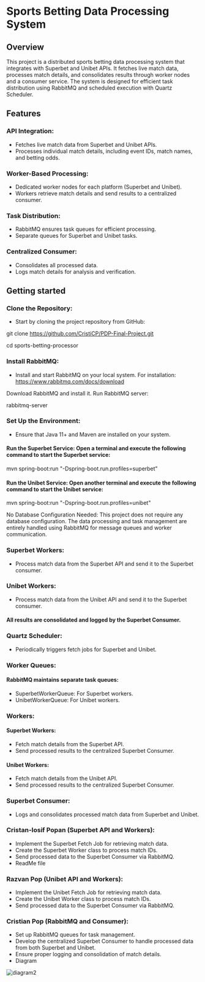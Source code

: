 # Sports Betting Data Processing System
## Overview
This project is a distributed sports betting data processing system that integrates with Superbet and Unibet APIs. It fetches live match data, processes match details, and consolidates results through worker nodes and a consumer service. The system is designed for efficient task distribution using RabbitMQ and scheduled execution with Quartz Scheduler.

## Features
### API Integration:

- Fetches live match data from Superbet and Unibet APIs.
- Processes individual match details, including event IDs, match names, and betting odds.

### Worker-Based Processing:

- Dedicated worker nodes for each platform (Superbet and Unibet).
- Workers retrieve match details and send results to a centralized consumer.

### Task Distribution:

- RabbitMQ ensures task queues for efficient processing.
- Separate queues for Superbet and Unibet tasks.

### Centralized Consumer:

- Consolidates all processed data.
- Logs match details for analysis and verification.

## Getting started

###  Clone the Repository: 

- Start by cloning the project repository from GitHub:



git clone https://github.com/CristiCP/PDP-Final-Project.git

cd sports-betting-processor


### Install RabbitMQ: 

- Install and start RabbitMQ on your local system. For installation: https://www.rabbitmq.com/docs/download

Download RabbitMQ and install it.
Run RabbitMQ server:


rabbitmq-server


### Set Up the Environment:

- Ensure that Java 11+ and Maven are installed on your system.

#### Run the Superbet Service: Open a terminal and execute the following command to start the Superbet service:


mvn spring-boot:run "-Dspring-boot.run.profiles=superbet"


#### Run the Unibet Service: Open another terminal and execute the following command to start the Unibet service:


mvn spring-boot:run "-Dspring-boot.run.profiles=unibet"


No Database Configuration Needed: This project does not require any database configuration. The data processing and task management are entirely handled using RabbitMQ for message queues and worker communication.

###  Superbet Workers: 
- Process match data from the Superbet API and send it to the Superbet consumer.

### Unibet Workers: 
- Process match data from the Unibet API and send it to the Superbet consumer.

#### All results are consolidated and logged by the Superbet Consumer.

### Quartz Scheduler:

- Periodically triggers fetch jobs for Superbet and Unibet.

### Worker Queues:

#### RabbitMQ maintains separate task queues:
- SuperbetWorkerQueue: For Superbet workers.
- UnibetWorkerQueue: For Unibet workers.

### Workers:

#### Superbet Workers:
- Fetch match details from the Superbet API.
- Send processed results to the centralized Superbet Consumer.

#### Unibet Workers:
- Fetch match details from the Unibet API.
- Send processed results to the centralized Superbet Consumer.

### Superbet Consumer:
- Logs and consolidates processed match data from Superbet and Unibet.


### Cristan-Iosif Popan (Superbet API and Workers):

- Implement the Superbet Fetch Job for retrieving match data.
- Create the Superbet Worker class to process match IDs.
- Send processed data to the Superbet Consumer via RabbitMQ.
- ReadMe file

### Razvan Pop (Unibet API and Workers):

- Implement the Unibet Fetch Job for retrieving match data.
- Create the Unibet Worker class to process match IDs.
- Send processed data to the Superbet Consumer via RabbitMQ.

### Cristian Pop (RabbitMQ and Consumer):

- Set up RabbitMQ queues for task management.
- Develop the centralized Superbet Consumer to handle processed data from both Superbet and Unibet.
- Ensure proper logging and consolidation of match details.
- Diagram

![diagram2](https://github.com/user-attachments/assets/befad711-ff53-4975-a959-35454d401476)


